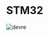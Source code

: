 # STM32

![devre](https://user-images.githubusercontent.com/59617257/107707667-46ffca80-6cd3-11eb-9941-528287ddc10c.gif)
